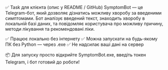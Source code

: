 ✅ Task для клієнта (опис у README / GitHub)
SymptomBot — це Telegram-бот, який дозволяє дізнатись можливу хворобу за введеними симптомами. Бот аналізує введений текст, знаходить хворобу в локальній базі даних, та повідомляє користувача про можливу причину, методи лікування та рекомендовані ліки.

✅ Працює локально без інтернету
✅ Можна запускати на будь-якому ПК без Python — через .exe
✅ Не надсилає ваші дані на сервер

📦 Для запуску просто відкрийте SymptomBot.exe, введіть токен Telegram, і бот готовий до роботи!
